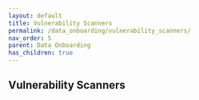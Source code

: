 ```yaml
---
layout: default
title: Vulnerability Scanners
permalink: /data_onboarding/vulnerability_scanners/
nav_order: 5
parent: Data Onboarding
has_children: true
---
```


## **Vulnerability Scanners**